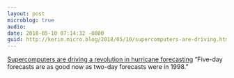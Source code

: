 ```yaml
---
layout: post
microblog: true
audio: 
date: 2018-05-10 07:14:32 -0800
guid: http://kerim.micro.blog/2018/05/10/supercomputers-are-driving.html
---
```

[Supercomputers are driving a revolution in hurricane forecasting](https://arstechnica.com/science/2018/05/hurricane-forecasts-have-gotten-insanely-better-over-the-last-20-years/) “Five-day forecasts are as good now as two-day forecasts were in 1998.”
